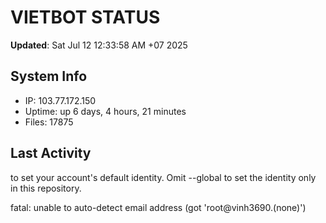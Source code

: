 # VIETBOT STATUS
**Updated**: Sat Jul 12 12:33:58 AM +07 2025

## System Info
- IP: 103.77.172.150
- Uptime: up 6 days, 4 hours, 21 minutes
- Files: 17875

## Last Activity

to set your account's default identity.
Omit --global to set the identity only in this repository.

fatal: unable to auto-detect email address (got 'root@vinh3690.(none)')
